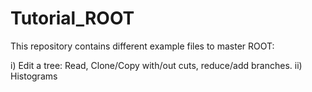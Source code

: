 # Tutorial_ROOT

This repository contains different example files to master ROOT:

i) Edit a tree: Read, Clone/Copy with/out cuts, reduce/add branches.
ii) Histograms
